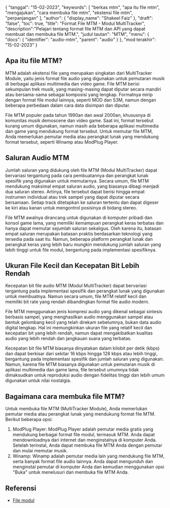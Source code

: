 {
"tanggal": "15-02-2023",
  "keywords": [
"berkas mtm",
"apa itu file mtm",
"mengajukan",
"cara membuka file mtm",
"ekstensi file mtm",
"perpanjangan"
],
  "author": {
"display_name": "Shakeel Faiz"
},
"draft": "false",
"toc": true,
"title": "Format File MTM - Modul MultiTracker",
  "description":"Pelajari tentang format file MTM dan API yang dapat membuat dan membuka file MTM.",
"judul tautan": "MTM",
  "menu": {
    "docs": {
      "identifier": "audio-mtm",
"parent": "audio"
}
},
"mod terakhir": "15-02-2023"
}

## Apa itu file MTM?

MTM adalah ekstensi file yang merupakan singkatan dari MultiTracker Module, yaitu jenis format file audio yang digunakan untuk pemutaran musik di berbagai aplikasi multimedia dan video game. File MTM berisi sekumpulan trek musik, yang masing-masing dapat diputar secara mandiri atau bersama-sama sebagai komposisi yang lengkap. Formatnya mirip dengan format file modul lainnya, seperti MOD dan S3M, namun dengan beberapa perbedaan dalam cara data disimpan dan diputar.

File MTM populer pada tahun 1990an dan awal 2000an, khususnya di komunitas musik demoscene dan video game. Saat ini, format tersebut kurang umum digunakan, namun masih ada beberapa aplikasi multimedia dan game yang mendukung format tersebut. Untuk memutar file MTM, Anda memerlukan pemutar media atau perangkat lunak yang mendukung format tersebut, seperti Winamp atau ModPlug Player.

## Saluran Audio MTM

Jumlah saluran yang didukung oleh file MTM (Modul MultiTracker) dapat bervariasi tergantung pada cara pembuatannya dan perangkat lunak spesifik yang digunakan untuk memutarnya. Secara umum, file MTM mendukung maksimal empat saluran audio, yang biasanya dibagi menjadi dua saluran stereo. Artinya, file tersebut dapat berisi hingga empat instrumen individual atau trek sampel yang dapat diputar secara bersamaan. Setiap track ditetapkan ke saluran tertentu dan dapat digeser ke kiri atau kanan untuk mengontrol posisinya di bidang stereo.

File MTM awalnya dirancang untuk digunakan di komputer pribadi dan konsol game lama, yang memiliki kemampuan perangkat keras terbatas dan hanya dapat memutar sejumlah saluran sekaligus. Oleh karena itu, batasan empat saluran merupakan batasan praktis berdasarkan teknologi yang tersedia pada saat itu. Namun, beberapa platform perangkat lunak dan perangkat keras yang lebih baru mungkin mendukung jumlah saluran yang lebih tinggi untuk file modul, bergantung pada implementasi spesifiknya.

## Ukuran File Kecil dan Kecepatan Bit Lebih Rendah

Kecepatan bit file audio MTM (Modul MultiTracker) dapat bervariasi tergantung pada implementasi spesifik dan perangkat lunak yang digunakan untuk membuatnya. Namun secara umum, file MTM relatif kecil dan memiliki bit rate yang rendah dibandingkan format file audio modern.

File MTM menggunakan jenis kompresi audio yang dikenal sebagai sintesis berbasis sampel, yang menghasilkan audio menggunakan sampel atau bentuk gelombang kecil yang telah direkam sebelumnya, bukan data audio digital lengkap. Hal ini memungkinkan ukuran file yang relatif kecil dan kecepatan bit yang lebih rendah, namun dapat mengakibatkan kualitas audio yang lebih rendah dan jangkauan suara yang terbatas.

Kecepatan bit file MTM biasanya dinyatakan dalam kilobit per detik (kbps) dan dapat berkisar dari sekitar 16 kbps hingga 128 kbps atau lebih tinggi, bergantung pada implementasi spesifik dan jumlah saluran yang digunakan. Namun, karena file MTM biasanya digunakan untuk pemutaran musik di aplikasi multimedia dan game lama, file tersebut umumnya tidak dimaksudkan untuk reproduksi audio dengan fidelitas tinggi dan lebih umum digunakan untuk nilai nostalgia.

## Bagaimana cara membuka file MTM?

Untuk membuka file MTM (MultiTracker Module), Anda memerlukan pemutar media atau perangkat lunak yang mendukung format file MTM. Berikut beberapa opsi:

1. ModPlug Player: ModPlug Player adalah pemutar media gratis yang mendukung berbagai format file modul, termasuk MTM. Anda dapat mendownloadnya dari internet dan menginstalnya di komputer Anda. Setelah terinstal, Anda dapat membuka file MTM Anda dengan pemutar dan mulai memutar musik.
2. Winamp: Winamp adalah pemutar media lain yang mendukung file MTM, serta banyak format file audio lainnya. Anda dapat mengunduh dan menginstal pemutar di komputer Anda dan kemudian menggunakan opsi "Buka" untuk menelusuri dan membuka file MTM Anda.

## Referensi
* [File modul](https://en.wikipedia.org/wiki/Module_file)

